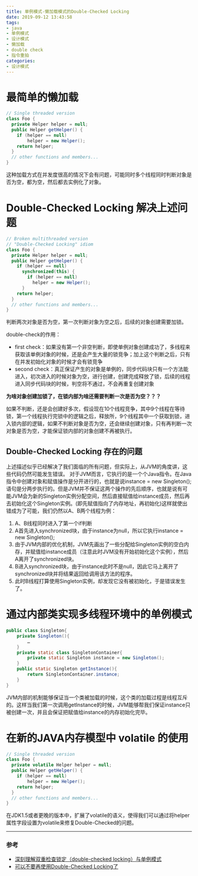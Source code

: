 ```yaml
---
title: 单例模式-懒加载模式的Double-Checked Locking
date: 2019-09-12 13:43:58
tags:
- java
- 单例模式
- 设计模式
- 懒加载
- double check
- 指令重拍
categories:
- 设计模式
---
```


# 最简单的懒加载

```java
// Single threaded version
class Foo { 
  private Helper helper = null;
  public Helper getHelper() {
    if (helper == null) 
        helper = new Helper();
    return helper;
  }
  // other functions and members...
}
```

这种加载方式在并发度很高的情况下会有问题，可能同时多个线程同时判断对象是否为空，都为空，然后都去实例化了对象。

# Double-Checked Locking 解决上述问题

```java
// Broken multithreaded version
// "Double-Checked Locking" idiom
class Foo { 
  private Helper helper = null;
  public Helper getHelper() {
    if (helper == null) 
      synchronized(this) {
        if (helper == null) 
          helper = new Helper();
      }    
    return helper;
  }
  // other functions and members...
}
```

判断两次对象是否为空，第一次判断对象为空之后，后续的对象创建需要加锁。

double-check的作用：

- first check：如果没有第一个非空判断，即使单例对象创建成功了，多线程来获取该单例对象的时候，还是会产生大量的锁竞争；加上这个判断之后，只有在并发初始化对象的时候才会有锁竞争
- second check：真正保证产生的对象是单例的，同步代码块只有一个方法能进入，初次进入的时候对象为空，进行创建，创建完成释放了锁，后续的线程进入同步代码块的时候，判空将不通过，不会再重复创建对象

**为啥对象创建加锁了，在锁内部为啥还需要判断一次是否为空？？？**

如果不判断，还是会创建好多次，假设现在10个线程竞争，其中9个线程在等待锁，第一个线程执行完锁中的逻辑之后，释放所，9个线程其中一个获取到锁，进入锁内部的逻辑，如果不判断对象是否为空，还会继续创建对象，只有再判断一次对象是否为空，才能保证锁内部的对象创建不再被执行。

## Double-Checked Locking 存在的问题

上述描述似乎已经解决了我们面临的所有问题，但实际上，从JVM的角度讲，这些代码仍然可能发生错误。 
对于JVM而言，它执行的是一个个Java指令。在Java指令中创建对象和赋值操作是分开进行的，也就是说instance = new Singleton();语句是分两步执行的。但是JVM并不保证这两个操作的先后顺序，也就是说有可能JVM会为新的Singleton实例分配空间，然后直接赋值给instance成员，然后再去初始化这个Singleton实例。(即先赋值指向了内存地址，再初始化)这样就使出错成为了可能，我们仍然以A、B两个线程为例：

1. A、B线程同时进入了第一个if判断
2. A首先进入synchronized块，由于instance为null，所以它执行instance = new Singleton();
3. 由于JVM内部的优化机制，JVM先画出了一些分配给Singleton实例的空白内存，并赋值给instance成员（注意此时JVM没有开始初始化这个实例），然后A离开了synchronized块。
4. B进入synchronized块，由于instance此时不是null，因此它马上离开了synchronized块并将结果返回给调用该方法的程序。
5. 此时B线程打算使用Singleton实例，却发现它没有被初始化，于是错误发生了。

# 通过内部类实现多线程环境中的单例模式 

```java
public class Singleton{        
    private Singleton(){        
        …        
    }        
    private static class SingletonContainer{        
        private static Singleton instance = new Singleton();        
    }        
    public static Singleton getInstance(){        
        return SingletonContainer.instance;        
    }        
} 
```

JVM内部的机制能够保证当一个类被加载的时候，这个类的加载过程是线程互斥的。这样当我们第一次调用getInstance的时候，JVM能够帮我们保证instance只被创建一次，并且会保证把赋值给instance的内存初始化完毕。

# 在新的JAVA内存模型中 volatile 的使用

```java
// Single threaded version
class Foo { 
  private volatile Helper helper = null;
  public Helper getHelper() {
    if (helper == null) 
        helper = new Helper();
    return helper;
  }
  // other functions and members...
}
```

在JDK1.5或者更晚的版本中，扩展了volatile的语义，使得我们可以通过将helper属性字段设置为volatile来修复Double-Checked的问题。

---

### 参考

- [深刻理解双重检查锁定（double-checked locking）与单例模式](https://blog.csdn.net/gangjindianzi/article/details/78689713)
- [可以不要再使用Double-Checked Locking了](http://www.importnew.com/23980.html)
